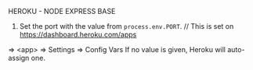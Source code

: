 HEROKU - NODE EXPRESS BASE

1. Set the port with the value from `process.env.PORT`. // This is set on https://dashboard.heroku.com/apps

 => \<app\> => Settings => Config Vars
 If no value is given, Heroku will auto-assign one.